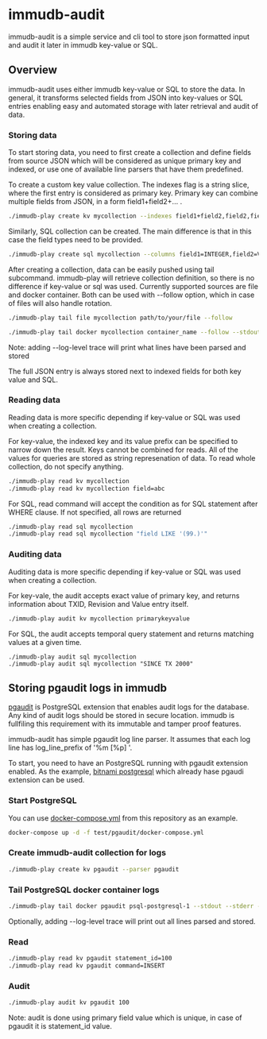# immudb-audit

immudb-audit is a simple service and cli tool to store json formatted input and audit it later in immudb key-value or SQL.

## Overview
immudb-audit uses either immudb key-value or SQL to store the data. In general, it transforms selected fields from JSON into key-values or SQL entries enabling easy and automated storage with later retrieval and audit of data. 

### Storing data
To start storing data, you need to first create a collection and define fields from source JSON which will be considered as unique primary key and indexed, or use one of available line parsers that have them predefined.

To create a custom key value collection. The indexes flag is a string slice, where the first entry is considered as primary key. Primary key can combine multiple fields from JSON, in a form field1+field2+... .

```bash
./immudb-play create kv mycollection --indexes field1+field2,field2,field3
```

Similarly, SQL collection can be created. The main difference is that in this case the field types need to be provided. 

```bash
./immudb-play create sql mycollection --columns field1=INTEGER,field2=VARCHAR[256],field3=BLOB --primary-key field1,field2
```

After creating a collection, data can be easily pushed using tail subcommand. immudb-play will retrieve collection definition, so there is no difference if key-value or sql was used. Currently supported sources are file and docker container. Both can be used with --follow option, which in case of files will also handle rotation.

```bash
./immudb-play tail file mycollection path/to/your/file --follow
```

```bash
./immudb-play tail docker mycollection container_name --follow --stdout --stderr
```

Note: adding --log-level trace will print what lines have been parsed and stored

The full JSON entry is always stored next to indexed fields for both key value and SQL. 

### Reading data
Reading data is more specific depending if key-value or SQL was used when creating a collection. 

For key-value, the indexed key and its value prefix can be specified to narrow down the result. Keys cannot be combined for reads. All of the values for queries are stored as string represenation of data. To read whole collection, do not specify anything.

```bash
./immudb-play read kv mycollection
./immudb-play read kv mycollection field=abc
```

For SQL, read command will accept the condition as for SQL statement after WHERE clause. If not specified, all rows are returned
```bash
./immudb-play read sql mycollection 
./immudb-play read sql mycollection "field LIKE '(99.)'"
```

### Auditing data
Auditing data is more specific depending if key-value or SQL was used when creating a collection.

For key-vale, the audit accepts exact value of primary key, and returns information about TXID, Revision and Value entry itself.

```bash
./immudb-play audit kv mycollection primarykeyvalue
```

For SQL, the audit accepts temporal query statement and returns matching values at a given time.
```
./immudb-play audit sql mycollection
./immudb-play audit sql mycollection "SINCE TX 2000"
```

## Storing pgaudit logs in immudb
[pgaudit](https://github.com/pgaudit/pgaudit) is PostgreSQL extension that enables audit logs for the database. Any kind of audit logs should be stored in secure location. immudb is fullfiling this requirement with its immutable and tamper proof features.

immudb-audit has simple pgaudit log line parser. It assumes that each log line has log_line_prefix of '%m [%p] '.

To start, you need to have an PostgreSQL running with pgaudit extension enabled. As the example, [bitnami postgresql](https://hub.docker.com/r/bitnami/postgresql) which already hase pgaudi extension can be used. 

### Start PostgreSQL

You can use [docker-compose.yml](test/pgaudit/docker-compose.yml) from this repository as an example.

```bash
docker-compose up -d -f test/pgaudit/docker-compose.yml
```

### Create immudb-audit collection for logs

```bash
./immudb-play create kv pgaudit --parser pgaudit
```

### Tail PostgreSQL docker container logs

```bash
./immudb-play tail docker pgaudit psql-postgresql-1 --stdout --stderr --follow
```

Optionally, adding --log-level trace will print out all lines parsed and stored. 

### Read

```bash
./immudb-play read kv pgaudit statement_id=100
./immudb-play read kv pgaudit command=INSERT
```

### Audit

```bash
./immudb-play audit kv pgaudit 100
```

Note: audit is done using primary field value which is unique, in case of pgaudit it is statement_id value.